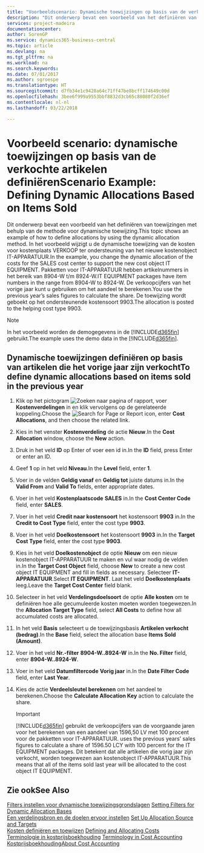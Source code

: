```yaml
---
title: "Voorbeeldscenario: Dynamische toewijzingen op basis van de verkochte artikelen definiëren | Microsoft Docs"
description: "Dit onderwerp bevat een voorbeeld van het definiëren van toewijzingen met behulp van de methode voor dynamische toewijzing."
services: project-madeira
documentationcenter: 
author: SorenGP
ms.service: dynamics365-business-central
ms.topic: article
ms.devlang: na
ms.tgt_pltfrm: na
ms.workload: na
ms.search.keywords: 
ms.date: 07/01/2017
ms.author: sgroespe
ms.translationtype: HT
ms.sourcegitcommit: d7fb34e1c9428a64c71ff47be8bcff174649c00d
ms.openlocfilehash: 3bee6f999a9553bbf8832d3cb65c88080f2d36ef
ms.contentlocale: nl-nl
ms.lasthandoff: 03/22/2018

---
```

# <a name="scenario-example-defining-dynamic-allocations-based-on-items-sold"></a><span data-ttu-id="53617-103">Voorbeeld scenario: dynamische toewijzingen op basis van de verkochte artikelen definiëren</span><span class="sxs-lookup"><span data-stu-id="53617-103">Scenario Example: Defining Dynamic Allocations Based on Items Sold</span></span>
<span data-ttu-id="53617-104">Dit onderwerp bevat een voorbeeld van het definiëren van toewijzingen met behulp van de methode voor dynamische toewijzing.</span><span class="sxs-lookup"><span data-stu-id="53617-104">This topic shows an example of how to define allocations by using the dynamic allocation method.</span></span> <span data-ttu-id="53617-105">In het voorbeeld wijzigt u de dynamische toewijzing van de kosten voor kostenplaats VERKOOP ter ondersteuning van het nieuwe kostenobject IT-APPARATUUR.</span><span class="sxs-lookup"><span data-stu-id="53617-105">In the example, you change the dynamic allocation of the costs for the SALES cost center to support the new cost object IT EQUIPMENT.</span></span> <span data-ttu-id="53617-106">Pakketten voor IT-APPARATUUR hebben artikelnummers in het bereik van 8904-W t/m 8924-W.</span><span class="sxs-lookup"><span data-stu-id="53617-106">IT EQUIPMENT packages have item numbers in the range from 8904-W to 8924-W.</span></span> <span data-ttu-id="53617-107">De verkoopcijfers van het vorige jaar kunt u gebruiken om het aandeel te berekenen.</span><span class="sxs-lookup"><span data-stu-id="53617-107">You use the previous year’s sales figures to calculate the share.</span></span> <span data-ttu-id="53617-108">De toewijzing wordt geboekt op het ondersteunende kostensoort 9903.</span><span class="sxs-lookup"><span data-stu-id="53617-108">The allocation is posted to the helping cost type 9903.</span></span>  

> [!NOTE]  
>  <span data-ttu-id="53617-109">In het voorbeeld worden de demogegevens in de [!INCLUDE[d365fin](includes/d365fin_md.md)] gebruikt.</span><span class="sxs-lookup"><span data-stu-id="53617-109">The example uses the demo data in the [!INCLUDE[d365fin](includes/d365fin_md.md)].</span></span>  

## <a name="to-define-dynamic-allocations-based-on-items-sold-in-the-previous-year"></a><span data-ttu-id="53617-110">Dynamische toewijzingen definiëren op basis van artikelen die het vorige jaar zijn verkocht</span><span class="sxs-lookup"><span data-stu-id="53617-110">To define dynamic allocations based on items sold in the previous year</span></span>  

1.  <span data-ttu-id="53617-111">Klik op het pictogram ![Zoeken naar pagina of rapport](media/ui-search/search_small.png "pictogram Zoeken naar pagina of rapport"), voer **Kostenverdelingen** in en klik vervolgens op de gerelateerde koppeling.</span><span class="sxs-lookup"><span data-stu-id="53617-111">Choose the ![Search for Page or Report](media/ui-search/search_small.png "Search for Page or Report icon") icon, enter **Cost Allocations**, and then choose the related link.</span></span>  
2.  <span data-ttu-id="53617-112">Kies in het venster **Kostenverdeling** de actie **Nieuw**.</span><span class="sxs-lookup"><span data-stu-id="53617-112">In the **Cost Allocation** window, choose the **New** action.</span></span>  
3.  <span data-ttu-id="53617-113">Druk in het veld **ID** op Enter of voer een id in.</span><span class="sxs-lookup"><span data-stu-id="53617-113">In the **ID** field, press Enter or enter an ID.</span></span>  
4.  <span data-ttu-id="53617-114">Geef **1** op in het veld **Niveau**.</span><span class="sxs-lookup"><span data-stu-id="53617-114">In the **Level** field, enter **1**.</span></span>  
5.  <span data-ttu-id="53617-115">Voer in de velden **Geldig vanaf** en **Geldig tot** juiste datums in.</span><span class="sxs-lookup"><span data-stu-id="53617-115">In the **Valid From** and **Valid To** fields, enter appropriate dates.</span></span>  
6.  <span data-ttu-id="53617-116">Voer in het veld **Kostenplaatscode** **SALES** in.</span><span class="sxs-lookup"><span data-stu-id="53617-116">In the **Cost Center Code** field, enter **SALES**.</span></span>  
7.  <span data-ttu-id="53617-117">Voer in het veld **Credit naar kostensoort** het kostensoort **9903** in.</span><span class="sxs-lookup"><span data-stu-id="53617-117">In the **Credit to Cost Type** field, enter the cost type **9903**.</span></span>  
8.  <span data-ttu-id="53617-118">Voer in het veld **Doelkostensoort** het kostensoort **9903** in.</span><span class="sxs-lookup"><span data-stu-id="53617-118">In the **Target Cost Type** field, enter the cost type **9903**.</span></span>  
9. <span data-ttu-id="53617-119">Kies in het veld **Doelkostenobject** de optie **Nieuw** om een nieuw kostenobject IT-APPARATUUR te maken en vul waar nodig de velden in.</span><span class="sxs-lookup"><span data-stu-id="53617-119">In the **Target Cost Object** field, choose **New** to create a new cost object IT EQUIPMENT and fill in fields as necessary.</span></span> <span data-ttu-id="53617-120">Selecteer **IT-APPARATUUR**.</span><span class="sxs-lookup"><span data-stu-id="53617-120">Select **IT EQUIPMENT**.</span></span> <span data-ttu-id="53617-121">Laat het veld **Doelkostenplaats** leeg.</span><span class="sxs-lookup"><span data-stu-id="53617-121">Leave the **Target Cost Center** field blank.</span></span>  
10. <span data-ttu-id="53617-122">Selecteer in het veld **Verdelingsdoelsoort** de optie **Alle kosten** om te definiëren hoe alle gecumuleerde kosten moeten worden toegewezen.</span><span class="sxs-lookup"><span data-stu-id="53617-122">In the **Allocation Target Type** field, select **All Costs** to define how all accumulated costs are allocated.</span></span>  
11. <span data-ttu-id="53617-123">In het veld **Basis** selecteert u de toewijzingsbasis **Artikelen verkocht (bedrag)**.</span><span class="sxs-lookup"><span data-stu-id="53617-123">In the **Base** field, select the allocation base **Items Sold (Amount)**.</span></span>  
12. <span data-ttu-id="53617-124">Voer in het veld **Nr.-filter** **8904-W..8924-W** in.</span><span class="sxs-lookup"><span data-stu-id="53617-124">In the **No. Filter** field, enter **8904-W..8924-W**.</span></span>  
13. <span data-ttu-id="53617-125">Voer in het veld **Datumfiltercode** **Vorig jaar** in.</span><span class="sxs-lookup"><span data-stu-id="53617-125">In the **Date Filter Code** field, enter **Last Year**.</span></span>  
14. <span data-ttu-id="53617-126">Kies de actie **Verdeelsleutel berekenen** om het aandeel te berekenen.</span><span class="sxs-lookup"><span data-stu-id="53617-126">Choose the **Calculate Allocation Key** action to calculate the share.</span></span>  

    > [!IMPORTANT]  
    >  [!INCLUDE[d365fin](includes/d365fin_md.md)]<span data-ttu-id="53617-127"> gebruikt de verkoopcijfers van de voorgaande jaren voor het berekenen van een aandeel van 1596,50 LV met 100 procent voor de pakketten voor IT-APPARATUUR.</span><span class="sxs-lookup"><span data-stu-id="53617-127"> uses the previous years’ sales figures to calculate a share of 1596.50 LCY with 100 percent for the IT EQUIPMENT packages.</span></span> <span data-ttu-id="53617-128">Dit betekent dat alle artikelen die vorig jaar zijn verkocht, worden toegewezen aan kostenobject IT-APPARATUUR.</span><span class="sxs-lookup"><span data-stu-id="53617-128">This means that all of the items sold last year will be allocated to the cost object IT EQUIPMENT.</span></span>  

## <a name="see-also"></a><span data-ttu-id="53617-129">Zie ook</span><span class="sxs-lookup"><span data-stu-id="53617-129">See Also</span></span>  
 <span data-ttu-id="53617-130">[Filters instellen voor dynamische toewijzingsgrondslagen](finance-setting-filters-for-dynamic-allocation-bases.md) </span><span class="sxs-lookup"><span data-stu-id="53617-130">[Setting Filters for Dynamic Allocation Bases](finance-setting-filters-for-dynamic-allocation-bases.md) </span></span>  
 <span data-ttu-id="53617-131">[Een verdelingsbron en de doelen ervoor instellen](finance-how-to-set-up-allocation-source-and-targets.md) </span><span class="sxs-lookup"><span data-stu-id="53617-131">[Set Up Allocation Source and Targets](finance-how-to-set-up-allocation-source-and-targets.md) </span></span>  
 <span data-ttu-id="53617-132">[Kosten definiëren en toewijzen](finance-define-and-allocate-costs.md) </span><span class="sxs-lookup"><span data-stu-id="53617-132">[Defining and Allocating Costs](finance-define-and-allocate-costs.md) </span></span>  
 <span data-ttu-id="53617-133">[Terminologie in kostprijsboekhouding](finance-terminology-in-cost-accounting.md) </span><span class="sxs-lookup"><span data-stu-id="53617-133">[Terminology in Cost Accounting](finance-terminology-in-cost-accounting.md) </span></span>  
 [<span data-ttu-id="53617-134">Kostprijsboekhouding</span><span class="sxs-lookup"><span data-stu-id="53617-134">About Cost Accounting</span></span>](finance-about-cost-accounting.md)

